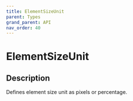 ```yaml
---
title: ElementSizeUnit
parent: Types
grand_parent: API
nav_order: 40
---
```


# ElementSizeUnit

## Description

Defines element size unit as pixels or percentage.
